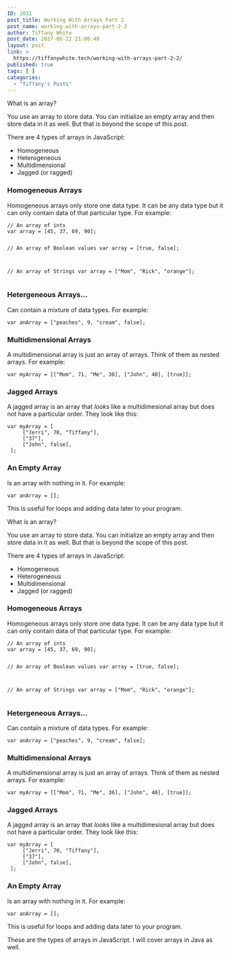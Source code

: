 ```yaml
---
ID: 2031
post_title: Working With Arrays Part 2
post_name: working-with-arrays-part-2-2
author: Tiffany White
post_date: 2017-06-22 21:06:48
layout: post
link: >
  https://tiffanywhite.tech/working-with-arrays-part-2-2/
published: true
tags: [ ]
categories:
  - "Tiffany's Posts"
---
```



What is an array?

You use an array to store data. You can initialize an empty array and then store data in it as well. But that is beyond the scope of this post.

There are 4 types of arrays in JavaScript:
<ul>
 	<li>Homogeneous</li>
 	<li>Heterogeneous</li>
 	<li>Multidimensional</li>
 	<li>Jagged (or ragged)</li>
</ul>
<h3 id="&quot;homogeneous-arrays&quot;">Homogeneous Arrays</h3>
Homogeneous arrays only store one data type. It can be any data type but it can only contain data of that particular type. For example:
<div class="&quot;highlighter-rouge&quot;">
<pre class="&quot;highlight&quot;"><code>// An array of ints
var array = [45, 37, 69, 90];

// An array of Boolean values
var array = [true, false];

// An array of Strings
var array = ["Mom", "Rick", "orange"];
</code></pre>
</div>
<h3 id="&quot;hetergeneous-arrays&quot;">Hetergeneous Arrays…</h3>
Can contain a mixture of data types. For example:
<div class="&quot;highlighter-rouge&quot;">
<pre class="&quot;highlight&quot;"><code>var anArray = ["peaches", 9, "cream", false];
</code></pre>
</div>
<h3 id="&quot;multidimensional-arrays&quot;">Multidimensional Arrays</h3>
A multidimensional array is just an array of arrays. Think of them as nested arrays. For example:
<div class="&quot;highlighter-rouge&quot;">
<pre class="&quot;highlight&quot;"><code>var myArray = [["Mom", 71, "Me", 36], ["John", 40], [true]];
</code></pre>
</div>
<h3 id="&quot;jagged-arrays&quot;">Jagged Arrays</h3>
A jagged array is an array that <em>looks</em> like a multidimesional array but does not have a particular order. They look like this:
<div class="&quot;highlighter-rouge&quot;">
<pre class="&quot;highlight&quot;"><code>var myArray = [
     ["Jerri", 70, "Tiffany"],
     ["37"],
     ["John", false],
 ];
</code></pre>
</div>
<h3 id="&quot;an-empty-array&quot;">An Empty Array</h3>
Is an array with nothing in it. For example:
<div class="&quot;highlighter-rouge&quot;">
<pre class="&quot;highlight&quot;"><code>var anArray = [];
</code></pre>
</div>
This is useful for loops and adding data later to your program.




What is an array?

You use an array to store data. You can initialize an empty array and then store data in it as well. But that is beyond the scope of this post.

There are 4 types of arrays in JavaScript:
<ul>
 	<li>Homogeneous</li>
 	<li>Heterogeneous</li>
 	<li>Multidimensional</li>
 	<li>Jagged (or ragged)</li>
</ul>
<h3 id="&quot;homogeneous-arrays&quot;">Homogeneous Arrays</h3>
Homogeneous arrays only store one data type. It can be any data type but it can only contain data of that particular type. For example:
<div class="&quot;highlighter-rouge&quot;">
<pre class="&quot;highlight&quot;"><code>// An array of ints
var array = [45, 37, 69, 90];

// An array of Boolean values
var array = [true, false];

// An array of Strings
var array = ["Mom", "Rick", "orange"];
</code></pre>
</div>
<h3 id="&quot;hetergeneous-arrays&quot;">Hetergeneous Arrays…</h3>
Can contain a mixture of data types. For example:
<div class="&quot;highlighter-rouge&quot;">
<pre class="&quot;highlight&quot;"><code>var anArray = ["peaches", 9, "cream", false];
</code></pre>
</div>
<h3 id="&quot;multidimensional-arrays&quot;">Multidimensional Arrays</h3>
A multidimensional array is just an array of arrays. Think of them as nested arrays. For example:
<div class="&quot;highlighter-rouge&quot;">
<pre class="&quot;highlight&quot;"><code>var myArray = [["Mom", 71, "Me", 36], ["John", 40], [true]];
</code></pre>
</div>
<h3 id="&quot;jagged-arrays&quot;">Jagged Arrays</h3>
A jagged array is an array that <em>looks</em> like a multidimesional array but does not have a particular order. They look like this:
<div class="&quot;highlighter-rouge&quot;">
<pre class="&quot;highlight&quot;"><code>var myArray = [
     ["Jerri", 70, "Tiffany"],
     ["37"],
     ["John", false],
 ];
</code></pre>
</div>
<h3 id="&quot;an-empty-array&quot;">An Empty Array</h3>
Is an array with nothing in it. For example:
<div class="&quot;highlighter-rouge&quot;">
<pre class="&quot;highlight&quot;"><code>var anArray = [];
</code></pre>
</div>
This is useful for loops and adding data later to your program.





These are the types of arrays in JavaScript. I will cover arrays in Java as well.